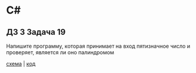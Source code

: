 # C#
## ДЗ 3 Задача 19
  Напишите программу, которая принимает на вход пятизначное число и проверяет, является ли оно палиндромом

 [схема](digram.drawio.png) | [код](Program.cs)
